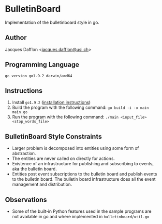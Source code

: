 # BulletinBoard
Implementation of the bulletinboard style in go.

## Author
Jacques Dafflon <[jacques.dafflon@usi.ch](mailto:jacques.dafflon@usi.ch)>

## Programming Language
`go version go1.9.2 darwin/amd64`

## Instructions

1. Install `go1.9.2` ([installation instructions](https://golang.org/doc/install))
2. Build the program with the following command: 
`go build -i -o main main.go`
3. Run the program with the following command: 
`./main <input_file> <stop_words_file>`

## BulletinBoard Style Constraints

- Larger problem is decomposed into entities using some form of abstraction.
- The entities are never called on directly for actions.
- Existence of an infrastructure for publishing and subscribing to events, aka the bulletin board.
- Entities post event subscriptions to the bulletin board and publish events to the bulletin board. The bulletin board infrastructure does all the event management and distribution.

## Observations
- Some of the built-in Python features used in the sample programs are not available in go and where implemented in `bulletinboard/util.go`